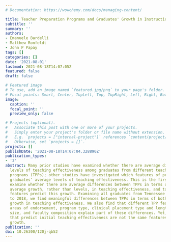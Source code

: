 ```yaml
---
# Documentation: https://wowchemy.com/docs/managing-content/

title: Teacher Preparation Programs and Graduates' Growth in Instructional Effectiveness
subtitle: ''
summary: ''
authors:
- Emanuele Bardelli
- Matthew Ronfeldt
- John P Papay
tags: []
categories: []
date: '2021-08-01'
lastmod: 2021-08-18T14:07:05Z
featured: false
draft: false

# Featured image
# To use, add an image named `featured.jpg/png` to your page's folder.
# Focal points: Smart, Center, TopLeft, Top, TopRight, Left, Right, BottomLeft, Bottom, BottomRight.
image:
  caption: ''
  focal_point: ''
  preview_only: false

# Projects (optional).
#   Associate this post with one or more of your projects.
#   Simply enter your project's folder or file name without extension.
#   E.g. `projects = ["internal-project"]` references `content/project/deep-learning/index.md`.
#   Otherwise, set `projects = []`.
projects: []
publishDate: '2021-08-18T14:07:04.328890Z'
publication_types:
- '3'
abstract: Many prior studies have examined whether there are average differences in
  levels of teaching effectiveness among graduates from different teacher preparation
  programs (TPPs); other studies have investigated which features of preparation predict
  graduates’ average levels of teaching effectiveness. This is the first study to
  examine whether there are average differences between TPPs in terms of graduates’
  average growth, rather than levels, in teaching effectiveness, and to consider which
  features predict this growth. Examining all graduates from Tennessee TPPs from 2010
  to 2018, we find meaningful differences between TPPs in terms of both levels and
  growth in teaching effectiveness. We also find that different TPP features, including
  areas of endorsement, program type, clinical placement type and length, program
  size, and faculty composition explain part of these differences. Yet, the features
  that predict initial teaching effectiveness are not the same features that predict
  growth.
publication: ''
doi: 10.26300/120j-qb52
---
```

